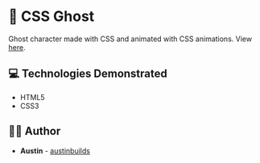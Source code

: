 # :ghost: CSS Ghost
Ghost character made with CSS and animated with CSS animations.
View [here](https://austinbuilds.github.io/CSS-Ghost).



## :computer: Technologies Demonstrated

* HTML5
* CSS3



## :man_technologist: Author

* **Austin** - [austinbuilds](https://github.com/austinbuilds)
